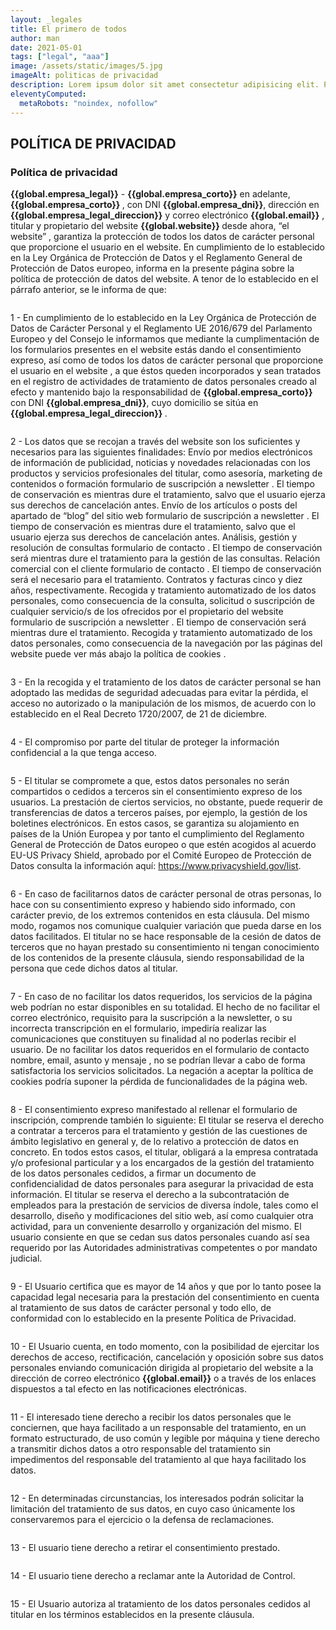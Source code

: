 ```yaml
---
layout: _legales
title: El primero de todos
author: man
date: 2021-05-01
tags: ["legal", "aaa"]
image: /assets/static/images/5.jpg
imageAlt: politicas de privacidad
description: Lorem ipsum dolor sit amet consectetur adipisicing elit. Perferendis accusantium sit illo neque rem omnis quaerat, nam similique vitae delectus ad magni vel quo maxime, magnam placeat. Reprehenderit, distinctio aliquam?
eleventyComputed:
  metaRobots: "noindex, nofollow"
---
```


## POLÍTICA DE PRIVACIDAD

### Política de privacidad

<b>{{global.empresa_legal}}</b> - <b>{{global.empresa_corto}}</b> en adelante, <b>{{global.empresa_corto}} </b>, con DNI <b> {{global.empresa_dni}}</b>, dirección en <b>{{global.empresa_legal_direccion}}</b> y correo electrónico <b> {{global.email}}</b> , titular y propietario del website <b>{{global.website}} </b> desde ahora, “el website” , garantiza la protección de todos los datos de carácter personal que proporcione el usuario en el website. En cumplimiento de lo establecido en la Ley Orgánica de Protección de Datos y el Reglamento General de Protección de Datos europeo, informa en la presente página sobre la política de protección de datos del website. A tenor de lo establecido en el párrafo anterior, se le informa de que:

```

```

1 - En cumplimiento de lo establecido en la Ley Orgánica de Protección de Datos de Carácter Personal y el Reglamento UE 2016/679 del Parlamento Europeo y del Consejo le informamos que mediante la cumplimentación de los formularios presentes en el website estás dando el consentimiento expreso, así como de todos los datos de carácter personal que proporcione el usuario en el website , a que éstos queden incorporados y sean tratados en el registro de actividades de tratamiento de datos personales creado al efecto y mantenido bajo la responsabilidad de <b>{{global.empresa_corto}}</b> con DNI <b> {{global.empresa_dni}}</b>, cuyo domicilio se sitúa en <b>{{global.empresa_legal_direccion}} </b>.

```

```

2 - Los datos que se recojan a través del website son los suficientes y necesarios para las siguientes finalidades: Envío por medios electrónicos de información de publicidad, noticias y novedades relacionadas con los productos y servicios profesionales del titular, como asesoría, marketing de contenidos o formación formulario de suscripción a newsletter . El tiempo de conservación es mientras dure el tratamiento, salvo que el usuario ejerza sus derechos de cancelación antes. Envío de los artículos o posts del apartado de “blog” del sitio web formulario de suscripción a newsletter . El tiempo de conservación es mientras dure el tratamiento, salvo que el usuario ejerza sus derechos de cancelación antes. Análisis, gestión y resolución de consultas formulario de contacto . El tiempo de conservación será mientras dure el tratamiento para la gestión de las consultas. Relación comercial con el cliente formulario de contacto . El tiempo de conservación será el necesario para el tratamiento. Contratos y facturas cinco y diez años, respectivamente. Recogida y tratamiento automatizado de los datos personales, como consecuencia de la consulta, solicitud o suscripción de cualquier servicio/s de los ofrecidos por el propietario del website formulario de suscripción a newsletter . El tiempo de conservación será mientras dure el tratamiento. Recogida y tratamiento automatizado de los datos personales, como consecuencia de la navegación por las páginas del website puede ver más abajo la política de cookies .

```

```

3 - En la recogida y el tratamiento de los datos de carácter personal se han adoptado las medidas de seguridad adecuadas para evitar la pérdida, el acceso no autorizado o la manipulación de los mismos, de acuerdo con lo establecido en el Real Decreto 1720/2007, de 21 de diciembre.

```

```

4 - El compromiso por parte del titular de proteger la información confidencial a la que tenga acceso.

```

```

5 - El titular se compromete a que, estos datos personales no serán compartidos o cedidos a terceros sin el consentimiento expreso de los usuarios. La prestación de ciertos servicios, no obstante, puede requerir de transferencias de datos a terceros países, por ejemplo, la gestión de los boletines electrónicos. En estos casos, se garantiza su alojamiento en países de la Unión Europea y por tanto el cumplimiento del Reglamento General de Protección de Datos europeo o que estén acogidos al acuerdo EU-US Privacy Shield, aprobado por el Comité Europeo de Protección de Datos consulta la información aquí: <a href="https://www.privacyshield.gov/list"> https://www.privacyshield.gov/list</a>.

```

```

6 - En caso de facilitarnos datos de carácter personal de otras personas, lo hace con su consentimiento expreso y habiendo sido informado, con carácter previo, de los extremos contenidos en esta cláusula. Del mismo modo, rogamos nos comunique cualquier variación que pueda darse en los datos facilitados. El titular no se hace responsable de la cesión de datos de terceros que no hayan prestado su consentimiento ni tengan conocimiento de los contenidos de la presente cláusula, siendo responsabilidad de la persona que cede dichos datos al titular.

```

```

7 - En caso de no facilitar los datos requeridos, los servicios de la página web podrían no estar disponibles en su totalidad. El hecho de no facilitar el correo electrónico, requisito para la suscripción a la newsletter, o su incorrecta transcripción en el formulario, impediría realizar las comunicaciones que constituyen su finalidad al no poderlas recibir el usuario. De no facilitar los datos requeridos en el formulario de contacto nombre, email, asunto y mensaje , no se podrían llevar a cabo de forma satisfactoria los servicios solicitados. La negación a aceptar la política de cookies podría suponer la pérdida de funcionalidades de la página web.

```

```

8 - El consentimiento expreso manifestado al rellenar el formulario de inscripción, comprende también lo siguiente: El titular se reserva el derecho a contratar a terceros para el tratamiento y gestión de las cuestiones de ámbito legislativo en general y, de lo relativo a protección de datos en concreto. En todos estos casos, el titular, obligará a la empresa contratada y/o profesional particular y a los encargados de la gestión del tratamiento de los datos personales cedidos, a firmar un documento de confidencialidad de datos personales para asegurar la privacidad de esta información. El titular se reserva el derecho a la subcontratación de empleados para la prestación de servicios de diversa índole, tales como el desarrollo, diseño y modificaciones del sitio web, así como cualquier otra actividad, para un conveniente desarrollo y organización del mismo. El usuario consiente en que se cedan sus datos personales cuando así sea requerido por las Autoridades administrativas competentes o por mandato judicial.

```

```

9 - El Usuario certifica que es mayor de 14 años y que por lo tanto posee la capacidad legal necesaria para la prestación del consentimiento en cuenta al tratamiento de sus datos de carácter personal y todo ello, de conformidad con lo establecido en la presente Política de Privacidad.

```

```

10 - El Usuario cuenta, en todo momento, con la posibilidad de ejercitar los derechos de acceso, rectificación, cancelación y oposición sobre sus datos personales enviando comunicación dirigida al propietario del website a la dirección de correo electrónico <b> {{global.email}}</b> o a través de los enlaces dispuestos a tal efecto en las notificaciones electrónicas.

```

```

11 - El interesado tiene derecho a recibir los datos personales que le conciernen, que haya facilitado a un responsable del tratamiento, en un formato estructurado, de uso común y legible por máquina y tiene derecho a transmitir dichos datos a otro responsable del tratamiento sin impedimentos del responsable del tratamiento al que haya facilitado los datos.

```

```

12 - En determinadas circunstancias, los interesados podrán solicitar la limitación del tratamiento de sus datos, en cuyo caso únicamente los conservaremos para el ejercicio o la defensa de reclamaciones.

```

```

13 - El usuario tiene derecho a retirar el consentimiento prestado.

```

```

14 - El usuario tiene derecho a reclamar ante la Autoridad de Control.

```

```

15 - El Usuario autoriza al tratamiento de los datos personales cedidos al titular en los términos establecidos en la presente cláusula.
